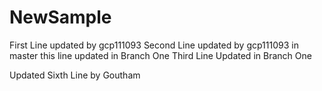 # NewSample
First Line updated by gcp111093
Second Line updated by gcp111093 in master this line updated in Branch One
Third Line Updated in Branch One

Updated Sixth Line by Goutham